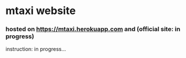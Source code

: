 # mtaxi website
### hosted on https://mtaxi.herokuapp.com and (official site: in progress)
instruction: in progress...
